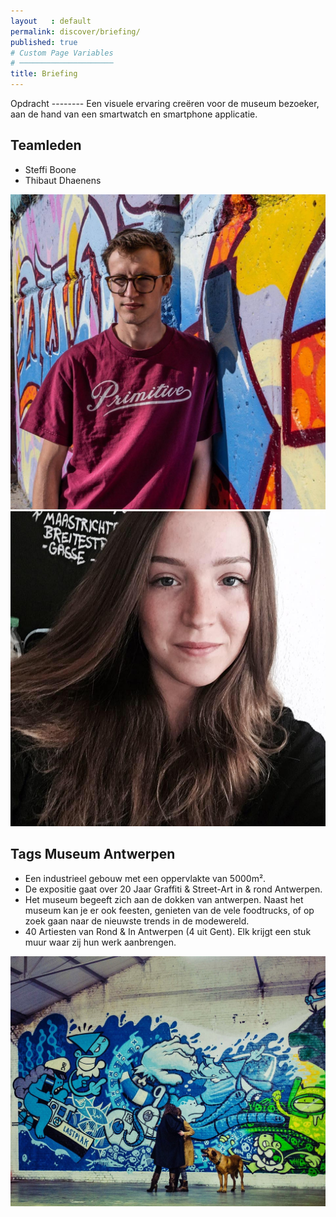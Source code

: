 ```yaml
---
layout   : default
permalink: discover/briefing/
published: true
# Custom Page Variables
# ─────────────────────
title: Briefing
---
```

<div class="content">
Opdracht
--------
Een visuele ervaring creëren voor de museum bezoeker, aan de hand van een smartwatch en smartphone applicatie.

Teamleden
---------

 - Steffi Boone
 - Thibaut Dhaenens

<img src="../../assets/Images/30848532_10216410355040630_903861907627236590_o.jpg" class="content rounded col-4">
<img src="../../assets/Images/17760215_10212767703250254_1504643583277174030_n.jpg" class="content rounded col-4">

Tags Museum Antwerpen
--------------


- Een industrieel gebouw met een oppervlakte van 5000m².
- De expositie gaat over 20 Jaar Graffiti & Street-Art in & rond Antwerpen.
- Het museum begeeft zich aan de dokken van antwerpen.
  Naast het museum kan je er ook feesten, genieten van de vele foodtrucks, of op zoek gaan naar de nieuwste trends in de modewereld.
- 40 Artiesten van Rond & In Antwerpen (4 uit Gent).
  Elk krijgt een stuk muur waar zij hun werk aanbrengen.

<img src="../../assets/Images/25329261948_bd24e9bf34_b.jpg" class="col-4">
</div>
